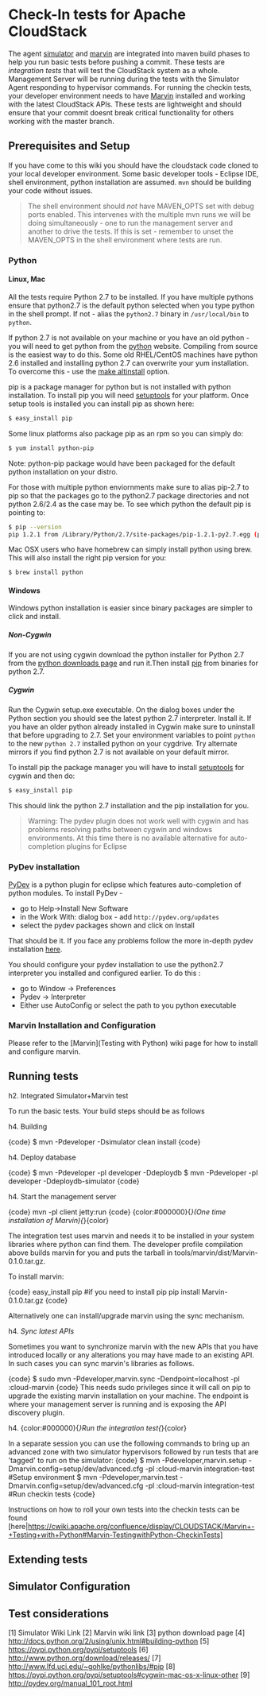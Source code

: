# Check-In tests for Apache CloudStack

The agent [simulator](1) and [marvin](2) are integrated into maven build phases to help you run basic tests before pushing a commit. These tests are _integration tests_ that will test the CloudStack system as a whole. Management Server will be running during the tests with the Simulator Agent responding to hypervisor commands. For running the checkin tests, your developer environment needs to have [Marvin](2) installed and working with the latest CloudStack APIs. These tests are lightweight and should ensure that your commit doesnt break critical functionality for others working with the master branch.

## Prerequisites and Setup

If you have come to this wiki you should have the cloudstack code cloned to your local developer environment. Some basic developer tools - Eclipse IDE, shell environment, python installation are assumed. `mvn` should be building your code without issues.

> The shell environment should *not* have MAVEN_OPTS set with
> debug ports enabled. This intervenes with the multiple mvn runs we will be
> doing simultaneously - one to run the management server and another to drive
> the tests. If this is set - remember to unset the MAVEN_OPTS in the shell
> environment where tests are run.

### Python

#### Linux, Mac

All the tests require Python 2.7 to be installed. If you have multiple pythons ensure that python2.7 is the default python selected when you type python in the shell prompt. If not - alias the `python2.7` binary in `/usr/local/bin` to `python`. 

If python 2.7 is not available on your machine or you have an old python - you will need to get python from the [python](3) website. Compiling from source is the easiest way to do this. Some old RHEL/CentOS machines have python 2.6 installed and installing python 2.7 can overwrite your yum installation. To overcome this - use the [make altinstall](4) option.

pip is a package manager for python but is not installed with python installation. To install pip you will need [setuptools](5) for your platform. Once setup tools is installed you can install pip as shown here:

```bash
$ easy_install pip
```

Some linux platforms also package pip as an rpm so you can simply do:

```bash
$ yum install python-pip
```
Note: python-pip package would have been packaged for the default python installation on your distro. 

For those with multiple python enviornments make sure to alias pip-2.7 to pip so that the packages go to the python2.7 package directories and not python 2.6/2.4 as the case may be. To see which python the default pip is pointing to:

```bash
$ pip --version
pip 1.2.1 from /Library/Python/2.7/site-packages/pip-1.2.1-py2.7.egg (python 2.7)
```

Mac OSX users who have homebrew can simply install python using brew. This will also install the right pip version for you:

```bash
$ brew install python
```

#### Windows
Windows python installation is easier since binary packages are simpler to click and install.

##### Non-Cygwin
If you are not using cygwin download the python installer for Python 2.7 from the [python downloads page](6) and run it.Then install [pip](7) from binaries for python 2.7.

##### Cygwin
Run the Cygwin setup.exe executable. On the dialog boxes under the Python section you should see the latest python 2.7 interpreter. Install it. If you have an older python already installed in Cygwin make sure to uninstall that before upgrading to 2.7. Set your environment variables to point `python` to the new `python 2.7` installed python on your cygdrive. Try alternate mirrors if you find python 2.7 is not available on your default mirror.

To install pip the package manager you will have to install [setuptools](8) for cygwin and then do:

```bash
$ easy_install pip
```
This should link the python 2.7 installation and the pip installation for you.

> Warning: The pydev plugin does not work well with cygwin and has problems
> resolving paths between cygwin and windows environments. At this time there
> is no available alternative for auto-completion plugins for Eclipse

### PyDev installation

[PyDev](9) is a python plugin for eclipse which features auto-completion of python modules. To install PyDev -
- go to Help->Install New Software
- in the Work With: dialog box - add `http://pydev.org/updates`
- select the pydev packages shown and click on Install

That should be it. If you face any problems follow the more in-depth pydev installation [here](http://pydev.org/manual_101_root.html). 

You should configure your pydev installation to use the python2.7 interpreter you installed and configured earlier. To do this :
- go to Window -> Preferences
- Pydev -> Interpreter
- Either use AutoConfig or select the path to you python executable

### Marvin Installation and Configuration
Please refer to the [Marvin](Testing with Python) wiki page for how to install and configure marvin.

## Running tests
h2. Integrated Simulator+Marvin test

To run the basic tests. Your build steps should be as follows

h4. Building


{code}
$ mvn -Pdeveloper -Dsimulator clean install 
{code}

h4. Deploy database


{code}
$ mvn -Pdeveloper -pl developer -Ddeploydb
$ mvn -Pdeveloper -pl developer -Ddeploydb-simulator
{code}

h4. Start the management server


{code}
mvn -pl client jetty:run
{code}
{color:#000000}{*}_(One time installation of Marvin)_{*}{color}

The integration test uses marvin and needs it to be installed in your system libraries where python can find them. The developer profile compilation above builds marvin for you and puts the tarball in tools/marvin/dist/Marvin-0.1.0.tar.gz.

To install marvin:

{code}
easy_install pip #if you need to install pip
pip install Marvin-0.1.0.tar.gz
{code}

Alternatively one can install/upgrade marvin using the sync mechanism.

h4. *Sync latest APIs*

Sometimes you want to synchronize marvin with the new APIs that you have introduced locally or any alterations you may have made to an existing API. In such cases you can sync marvin's libraries as follows.&nbsp;

{code}
$ sudo mvn -Pdeveloper,marvin.sync -Dendpoint=localhost -pl :cloud-marvin
{code}
This needs sudo privileges since it will call on pip to upgrade the existing marvin installation on your machine. The endpoint is where your management server is running and is exposing the API discovery plugin.

h4. {color:#000000}{*}Run the integration test{*}{color}

In a separate session you can use the following commands to bring up an advanced zone with two simulator hypervisors followed by run tests that are 'tagged' to run on the simulator:
{code}
$ mvn -Pdeveloper,marvin.setup -Dmarvin.config=setup/dev/advanced.cfg -pl :cloud-marvin integration-test #Setup environment
$ mvn -Pdeveloper,marvin.test -Dmarvin.config=setup/dev/advanced.cfg -pl :cloud-marvin integration-test  #Run checkin tests
{code}

Instructions on how to roll your own tests into the checkin tests can be found [here|https://cwiki.apache.org/confluence/display/CLOUDSTACK/Marvin+-+Testing+with+Python#Marvin-TestingwithPython-CheckinTests]


## Extending tests

## Simulator Configuration

## Test considerations 

[1] Simulator Wiki Link
[2] Marvin wiki link
[3] python download page
[4] http://docs.python.org/2/using/unix.html#building-python
[5] https://pypi.python.org/pypi/setuptools
[6] http://www.python.org/download/releases/
[7] http://www.lfd.uci.edu/~gohlke/pythonlibs/#pip
[8] https://pypi.python.org/pypi/setuptools#cygwin-mac-os-x-linux-other
[9] http://pydev.org/manual_101_root.html
